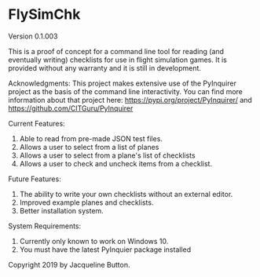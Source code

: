 # FlySimChk
Version 0.1.003

This is a proof of concept for a command line tool for reading (and eventually writing) checklists for use in flight simulation games.
It is provided without any warranty and it is still in development.


Acknowledgments: This project makes extensive use of the PyInquirer project as the basis of the command line interactivity.
You can find more information about that project here: https://pypi.org/project/PyInquirer/ and https://github.com/CITGuru/PyInquirer

Current Features:
1) Able to read from pre-made JSON test files.
2) Allows a user to select from a list of planes
3) Allows a user to select from a plane's list of checklists
4) Allows a user to check and uncheck items from a checklist.

Future Features:
1) The ability to write your own checklists without an external editor.
2) Improved example planes and checklists.
3) Better installation system.

System Requirements:
1) Currently only known to work on Windows 10.
2) You must have the latest PyInquier package installed


Copyright 2019 by Jacqueline Button.